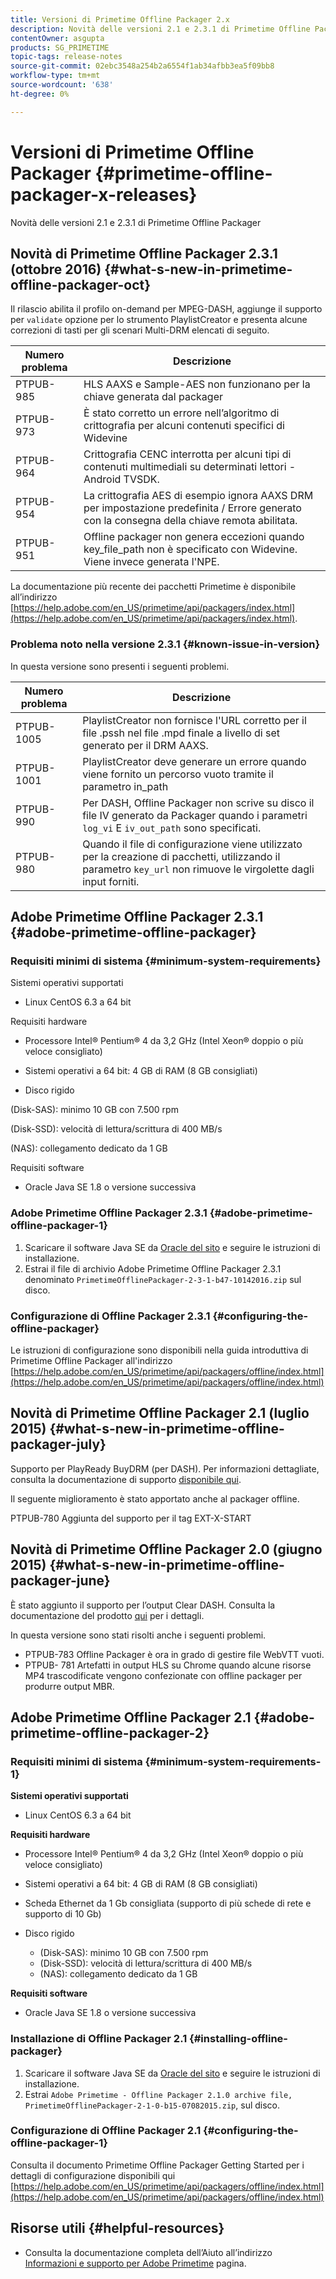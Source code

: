 ```yaml
---
title: Versioni di Primetime Offline Packager 2.x
description: Novità delle versioni 2.1 e 2.3.1 di Primetime Offline Packager
contentOwner: asgupta
products: SG_PRIMETIME
topic-tags: release-notes
source-git-commit: 02ebc3548a254b2a6554f1ab34afbb3ea5f09bb8
workflow-type: tm+mt
source-wordcount: '638'
ht-degree: 0%

---
```


# Versioni di Primetime Offline Packager {#primetime-offline-packager-x-releases}

Novità delle versioni 2.1 e 2.3.1 di Primetime Offline Packager

## Novità di Primetime Offline Packager 2.3.1 (ottobre 2016)  {#what-s-new-in-primetime-offline-packager-oct}

Il rilascio abilita il profilo on-demand per MPEG-DASH, aggiunge il supporto per `validate` opzione per lo strumento PlaylistCreator e presenta alcune correzioni di tasti per gli scenari Multi-DRM elencati di seguito.

| **Numero problema** | **Descrizione** |
|---|---|
| PTPUB-985 | HLS AAXS e Sample-AES non funzionano per la chiave generata dal packager |
| PTPUB-973 | È stato corretto un errore nell’algoritmo di crittografia per alcuni contenuti specifici di Widevine |
| PTPUB-964 | Crittografia CENC interrotta per alcuni tipi di contenuti multimediali su determinati lettori - Android TVSDK. |
| PTPUB-954 | La crittografia AES di esempio ignora AAXS DRM per impostazione predefinita / Errore generato con la consegna della chiave remota abilitata. |
| PTPUB-951 | Offline packager non genera eccezioni quando key_file_path non è specificato con Widevine. Viene invece generata l&#39;NPE. |

La documentazione più recente dei pacchetti Primetime è disponibile all’indirizzo [https://help.adobe.com/en_US/primetime/api/packagers/index.html](https://help.adobe.com/en_US/primetime/api/packagers/index.html).

### Problema noto nella versione 2.3.1 {#known-issue-in-version}

In questa versione sono presenti i seguenti problemi.

| **Numero problema** | **Descrizione** |
|---|---|
| PTPUB-1005 | PlaylistCreator non fornisce l&#39;URL corretto per il file .pssh nel file .mpd finale a livello di set generato per il DRM AAXS. |
| PTPUB-1001 | PlaylistCreator deve generare un errore quando viene fornito un percorso vuoto tramite il parametro in_path |
| PTPUB-990 | Per DASH, Offline Packager non scrive su disco il file IV generato da Packager quando i parametri `log_vi` E `iv_out_path` sono specificati. |
| PTPUB-980 | Quando il file di configurazione viene utilizzato per la creazione di pacchetti, utilizzando il parametro `key_url` non rimuove le virgolette dagli input forniti. |

## Adobe Primetime Offline Packager 2.3.1 {#adobe-primetime-offline-packager}

### Requisiti minimi di sistema {#minimum-system-requirements}

Sistemi operativi supportati

* Linux CentOS 6.3 a 64 bit

Requisiti hardware

* Processore Intel® Pentium® 4 da 3,2 GHz (Intel Xeon® doppio o più veloce consigliato)

* Sistemi operativi a 64 bit: 4 GB di RAM (8 GB consigliati)

* Disco rigido

(Disk-SAS): minimo 10 GB con 7.500 rpm

(Disk-SSD): velocità di lettura/scrittura di 400 MB/s

(NAS): collegamento dedicato da 1 GB

Requisiti software

* Oracle Java SE 1.8 o versione successiva

### Adobe Primetime Offline Packager 2.3.1 {#adobe-primetime-offline-packager-1}

1. Scaricare il software Java SE da [Oracle del sito](https://www.oracle.com/technetwork/java/javase/downloads/index.html) e seguire le istruzioni di installazione.
1. Estrai il file di archivio Adobe Primetime Offline Packager 2.3.1 denominato `PrimetimeOfflinePackager-2-3-1-b47-10142016.zip` sul disco.

### Configurazione di Offline Packager 2.3.1 {#configuring-the-offline-packager}

Le istruzioni di configurazione sono disponibili nella guida introduttiva di Primetime Offline Packager all&#39;indirizzo [https://help.adobe.com/en_US/primetime/api/packagers/offline/index.html](https://help.adobe.com/en_US/primetime/api/packagers/offline/index.html)

## Novità di Primetime Offline Packager 2.1 (luglio 2015) {#what-s-new-in-primetime-offline-packager-july}

Supporto per PlayReady BuyDRM (per DASH). Per informazioni dettagliate, consulta la documentazione di supporto [disponibile qui](https://help.adobe.com/en_US/primetime/api/packagers/offline/index.html).

Il seguente miglioramento è stato apportato anche al packager offline.

PTPUB-780 Aggiunta del supporto per il tag EXT-X-START

## Novità di Primetime Offline Packager 2.0 (giugno 2015) {#what-s-new-in-primetime-offline-packager-june}

È stato aggiunto il supporto per l’output Clear DASH. Consulta la documentazione del prodotto [qui](https://help.adobe.com/en_US/primetime/api/packagers/offline/index.html) per i dettagli.

In questa versione sono stati risolti anche i seguenti problemi.

* PTPUB-783 Offline Packager è ora in grado di gestire file WebVTT vuoti.
* PTPUB- 781 Artefatti in output HLS su Chrome quando alcune risorse MP4 trascodificate vengono confezionate con offline packager per produrre output MBR.

## Adobe Primetime Offline Packager 2.1 {#adobe-primetime-offline-packager-2}

### Requisiti minimi di sistema {#minimum-system-requirements-1}

**Sistemi operativi supportati**

* Linux CentOS 6.3 a 64 bit

**Requisiti hardware**

* Processore Intel® Pentium® 4 da 3,2 GHz (Intel Xeon® doppio o più veloce consigliato)

* Sistemi operativi a 64 bit: 4 GB di RAM (8 GB consigliati)

* Scheda Ethernet da 1 Gb consigliata (supporto di più schede di rete e supporto di 10 Gb)

* Disco rigido

   * (Disk-SAS): minimo 10 GB con 7.500 rpm
   * (Disk-SSD): velocità di lettura/scrittura di 400 MB/s
   * (NAS): collegamento dedicato da 1 GB

**Requisiti software**

* Oracle Java SE 1.8 o versione successiva

### Installazione di Offline Packager 2.1 {#installing-offline-packager}

1. Scaricare il software Java SE da [Oracle del sito](https://www.oracle.com/technetwork/java/javase/downloads/index.html) e seguire le istruzioni di installazione.
1. Estrai `Adobe Primetime - Offline Packager 2.1.0 archive file, PrimetimeOfflinePackager-2-1-0-b15-07082015.zip`, sul disco.

### Configurazione di Offline Packager 2.1 {#configuring-the-offline-packager-1}

Consulta il documento Primetime Offline Packager Getting Started per i dettagli di configurazione disponibili qui [https://help.adobe.com/en_US/primetime/api/packagers/offline/index.html](https://help.adobe.com/en_US/primetime/api/packagers/offline/index.html)

## Risorse utili {#helpful-resources}

* Consulta la documentazione completa dell’Aiuto all’indirizzo [Informazioni e supporto per Adobe Primetime](https://helpx.adobe.com/support/primetime.html) pagina.

